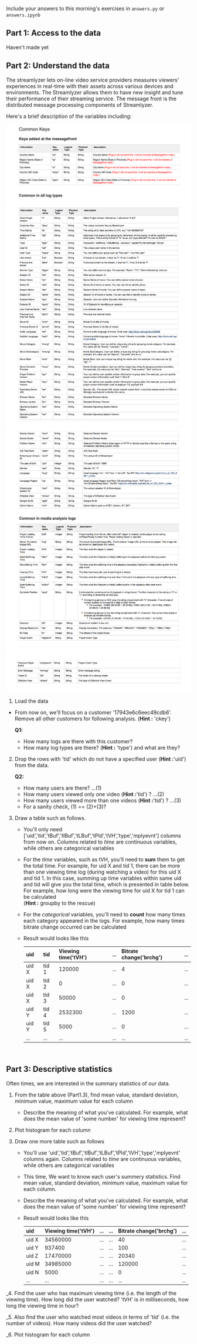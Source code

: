 Include your answers to this morning's exercises in `answers.py` or `answers.ipynb`

## Part 1: Access to the data
Haven't made yet

## Part 2: Understand the data

The streamlyzer lets on-line video service providers measures viewers' experiences in real-time with their assets across various devices and environments. The Streamlyzer allows them to have new insight and tune their performance of their streaming service. The message front is the
distributed message processing components of Streamlyzer.

Here's a brief description of the variables including:

   ![image](imgs/img1.png)
   ![image](imgs/img2.png)
   ![image](imgs/img3.png)   
   ![image](imgs/img4.png)
<br>

1. Load the data

  - From now on, we'll focus on a customer '17943e6c6eec49cdb6'. Remove all other customers for following analysis. (__Hint :__ 'ckey')

    **Q1:**
    - How many logs are there with this customer?
    - How many log types are there? (__Hint :__ 'type') and what are they?

2. Drop the rows with 'tid' which do not have a specified user (__Hint :__'uid') from the data.

    **Q2:**
    - How many users are there? ...(1)
    - How many users viewed only one video (__Hint :__'tid') ? ...(2)
    - How many users viewed more than one videos (__Hint :__'tid') ? ...(3)
    - For a sanity check, (1) == (2)+(3)?

3. Draw a table such as follows.
    - You'll only need ['uid','tid','tBuf','tIBuf','tLBuf','tPld','tVH','type','mplyevnt'] columns from now on. Columns related to *time* are continuous variables, while others are categorical variables

    - For the *time* variables, such as tVH, you'll need to **sum** them to get the total time. For example, for uid X and tid 1, there can be more than one viewing time log (during watching a video) for this uid X and tid 1. In this case, summing up time variables within same uid and tid will give you the total time, which is presented in table below. For example, how long were the viewing time for uid X for tid 1 can be calculated
    <br>(__Hint :__ groupby to the rescue)

    - For the *categorical* variables, you'll need to **count** how many times each category appeared in the logs. For example, how many times bitrate change occurred can be calculated

    - Result would looks like this


      | uid   | tid   | Viewing time('tVH') | ... | Bitrate change('brchg') | ... |
      |-------|-------|---------------------|-----|-------------------------|-----|
      | uid X | tid 1 | 120000              | ... | 4                       | ... |
      | uid X | tid 2 | 0                   | ... | 0                       | ... |
      | uid X | tid 3 | 50000               | ... | 0                       | ... |
      | uid Y | tid 4 | 2532300             | ... | 1200                    | ... |
      | uid Y | tid 5 | 5000                | ... | 0                       | ... |
      | ...   | ...   | ...                 | ... | ...                     | ... |


      <br>

## Part 3: Descriptive statistics

Often times, we are interested in the summary statistics of our data.

1. From the table above (Part1.3), find mean value, standard deviation, minimum value, maximum value for each column
    - Describe the meaning of what you've calculated. For example, what does the mean value of 'some number' for viewing time represent?

2. Plot histogram for each column

3. Draw one more table such as follows
    - You'll use 'uid','tid','tBuf','tIBuf','tLBuf','tPld','tVH','type','mplyevnt' columns again. Columns related to *time* are continuous variables, while others are categorical variables

    - This time, We want to know each user's summery statistics. Find mean value, standard deviation, minimum value, maximum value for each column.

    - Describe the meaning of what you've calculated. For example, what does the mean value of 'some number' for viewing time represent?

    - Result would looks like this


        | uid   | Viewing time('tVH') | ... | ... | Bitrate change('brchg') | ... |
        |-------|---------------------|-----|-----|-------------------------|-----|
        | uid X | 34560000            | ... | ... | 40                      | ... |
        | uid Y | 937400              | ... | ... | 100                     | ... |
        | uid Z | 17470000            | ... | ... | 20340                   | ... |
        | uid M | 34985000            | ... | ... | 120000                  | ... |
        | uid N | 5000                | ... | ... | 0                       | ... |
        | ...   | ...                 | ... | ... | ...                     | ... |

_4. Find the user who has maximum viewing time (i.e. the length of the viewing time). How long did the user watched? 'tVH' is in milliseconds, how long the viewing time in hour?

_5. Also find the user who watched most videos in terms of 'tid' (i.e. the number of videos). How many videos did the user watched?

_6. Plot histogram for each column

